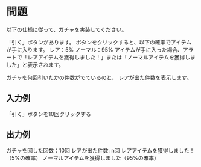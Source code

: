 # 問題

以下の仕様に従って、ガチャを実装してください。

「引く」ボタンがあります。
ボタンをクリックすると、以下の確率でアイテムが手に入ります。
レア：5%
ノーマル：95%
アイテムが手に入った場合、アラートで「レアアイテムを獲得しました！」または「ノーマルアイテムを獲得しました」と表示されます。

ガチャを何回引いたかの件数がでているのと、 レアが出た件数を表示します。


## 入力例
「引く」ボタンを10回クリックする

## 出力例
ガチャを回した回数：10回
レアが出た件数: n回
レアアイテムを獲得しました！（5%の確率）
ノーマルアイテムを獲得しました（95%の確率）
